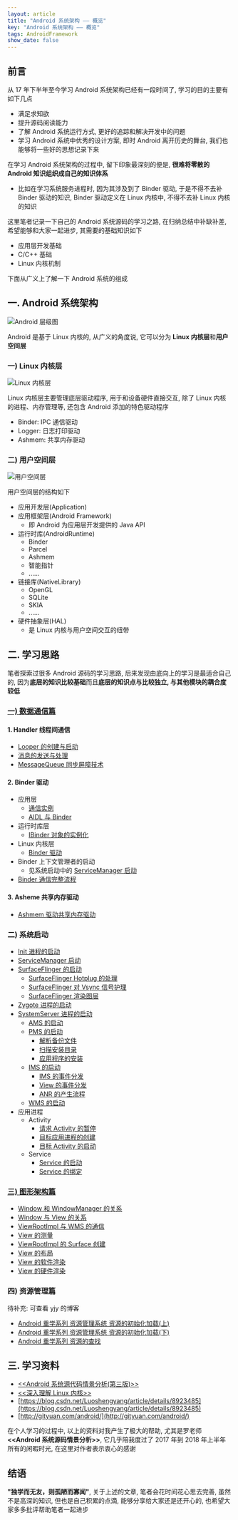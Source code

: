 ```yaml
---
layout: article
title: "Android 系统架构 —— 概览"
key: "Android 系统架构 —— 概览" 
tags: AndroidFramework
show_date: false
---
```


## 前言
从 17 年下半年至今学习 Android 系统架构已经有一段时间了, 学习的目的主要有如下几点
- 满足求知欲
- 提升源码阅读能力
- 了解 Android 系统运行方式, 更好的追踪和解决开发中的问题
- 学习 Android 系统中优秀的设计方案, 即时 Android 离开历史的舞台, 我们也能够将一些好的思想记录下来

<!--more-->

在学习 Android 系统架构的过程中, 留下印象最深刻的便是, **很难将零散的 Android 知识组织成自己的知识体系**
- 比如在学习系统服务进程时, 因为其涉及到了 Binder 驱动, 于是不得不去补 Binder 驱动的知识, Binder 驱动定义在 Linux 内核中, 不得不去补 Linux 内核的知识

这里笔者记录一下自己的 Android 系统源码的学习之路, 在归纳总结中补缺补差, 希望能够和大家一起进步, 其需要的基础知识如下
- 应用层开发基础
- C/C++ 基础
- Linux 内核机制

下面从广义上了解一下 Android 系统的组成

## 一. Android 系统架构
![Android 层级图](https://i.loli.net/2019/10/19/BuXSCfDb3hsMd65.png)

Android 是基于 Linux 内核的, 从广义的角度说, 它可以分为 **Linux 内核层**和**用户空间层**

### 一) Linux 内核层
![Linux 内核层](https://i.loli.net/2019/11/20/mA3vCqLDIFWl6GB.jpg)

Linux 内核层主要管理底层驱动程序, 用于和设备硬件直接交互, 除了 Linux 内核的进程、内存管理等, 还包含 Android 添加的特色驱动程序
- Binder: IPC 通信驱动
- Logger: 日志打印驱动
- Ashmem: 共享内存驱动


### 二) 用户空间层
![用户空间层](https://i.loli.net/2019/11/20/Wqpm8Ncvb7uIOjw.jpg)

用户空间层的结构如下
- 应用开发层(Application)
- 应用框架层(Android Framework)
  - 即 Android 为应用层开发提供的 Java API
- 运行时库(AndroidRuntime)
  - Binder
  - Parcel
  - Ashmem
  - 智能指针
  - ...... 
- 链接库(NativeLibrary)
  - OpenGL
  - SQLite
  - SKIA
  - ......
- 硬件抽象层(HAL)
  - 是 Linux 内核与用户空间交互的纽带

## 二. 学习思路
笔者探索过很多 Android 源码的学习思路, 后来发现由底向上的学习是最适合自己的, 因为**底层的知识比较基础**而且**底层的知识点与比较独立, 与其他模块的耦合度较低**

### [一) 数据通信篇](https://sharrychoo.github.io/blog/2018/05/11/android-source-dc-overview.html)
#### 1. Handler 线程间通信
- [Looper 的创建与启动](https://sharrychoo.github.io/blog/2018/05/12/android-source-dc-handler1.html)
- [消息的发送与处理](https://sharrychoo.github.io/blog/2018/05/13/android-source-dc-handler2.html)
- [MessageQueue 同步屏障技术](https://sharrychoo.github.io/blog/2018/05/14/android-source-dc-handler3.html)

#### 2. Binder 驱动
- 应用层
  - [通信实例](https://sharrychoo.github.io/blog/2018/06/01/android-source-dc-binder1.html)
  - [AIDL 与 Binder](https://sharrychoo.github.io/blog/2018/06/05/android-source-dc-binder2.html)
- 运行时库层
  - [IBinder 对象的实例化](https://sharrychoo.github.io/blog/2018/06/07/android-source-dc-binder3.html) 
- Linux 内核层
  - [Binder 驱动](https://sharrychoo.github.io/blog/2018/06/10/android-source-dc-binder4.html)
- Binder 上下文管理者的启动
  - 见系统启动中的 [ServiceManager 启动](https://sharrychoo.github.io/blog/2018/06/15/android-source-servicemanager-start.html)
- [Binder 通信完整流程](https://sharrychoo.github.io/blog/2018/06/25/android-source-dc-binder5.html)

#### 3. Asheme 共享内存驱动
- [Ashmem 驱动共享内存驱动](https://sharrychoo.github.io/blog/2018/07/05/android-source-dc-ashmem.html)

### 二) 系统启动
- [Init 进程的启动](https://sharrychoo.github.io/blog/2018/07/30/android-source-init-process-start.html)
- [ServiceManager 启动](https://sharrychoo.github.io/blog/2018/06/15/android-source-servicemanager-start.html)
- [SurfaceFlinger 的启动](https://sharrychoo.github.io/blog/2019/10/11/android-source-surfaceflinger-launch.html)
   - [SurfaceFlinger Hotplug 的处理](https://sharrychoo.github.io/blog/2019/10/15/android-source-surfaceflinger-hotplug.html)
   - [SurfaceFlinger 对 Vsync 信号护理](https://sharrychoo.github.io/blog/2019/10/16/android-source-surfaceflinger-vsync.html)
   - [SurfaceFlinger 渲染图层](https://sharrychoo.github.io/blog/2019/10/17/android-source-surfaceflinger-composer.html)
- [Zygote 进程的启动](https://sharrychoo.github.io/blog/2018/08/03/android-source-zygote-process-start.html)
- [SystemServer 进程的启动](https://sharrychoo.github.io/blog/2018/08/04/android-source-systemserver-process-start.html)
  - [AMS 的启动](https://sharrychoo.github.io/blog/2018/08/05/android-source-ams_start.html)
  - [PMS 的启动](https://sharrychoo.github.io/blog/2019/11/12/android-source-pkms-launch1.html)
    - [解析备份文件](https://sharrychoo.github.io/blog/2019/11/12/android-source-pkms-launch1.html)
    - [扫描安装目录](https://sharrychoo.github.io/blog/2019/11/13/android-source-pkms-launch2.html)
    - [应用程序的安装](https://sharrychoo.github.io/blog/2019/11/14/android-source-pkms-install.html) 
  - [IMS 的启动](https://sharrychoo.github.io/blog/2019/11/19/android-source-ims-launch.html)
    - [IMS 的事件分发](https://sharrychoo.github.io/blog/2019/11/20/android-source-ims-dispatch.html)
    - [View 的事件分发](https://sharrychoo.github.io/blog/2018/10/15/android-source-view-dispatch.html)
    - [ANR 的产生流程](https://sharrychoo.github.io/blog/2019/11/21/android-source-ims-anr.html)
  - [WMS 的启动](https://sharrychoo.github.io/blog/2018/08/06/android-source-wms-start.html)
- 应用进程
  - Activity
    - [请求 Activity 的暂停](https://sharrychoo.github.io/blog/2018/08/07/android-source-activity-launch1.html)
    - [目标应用进程的创建](https://sharrychoo.github.io/blog/2018/08/08/android-source-activity-launch2.html)
    - [目标 Activity 的启动](https://sharrychoo.github.io/blog/2018/08/09/android-source-activity-launch3.html)
  - Service
    - [Service 的启动](https://sharrychoo.github.io/blog/2018/12/01/android-source-service-launch.html)
    - [Service 的绑定](https://sharrychoo.github.io/blog/2018/12/05/android-source-service-bind.html)

### [三) 图形架构篇](https://sharrychoo.github.io/blog/2018/08/10/android-source-graphic-overview.html)
- [Window 和 WindowManager 的关系](https://sharrychoo.github.io/blog/2018/08/11/android-source-graphic-producer1.html)
- [Window 与 View 的关系](https://sharrychoo.github.io/blog/2018/08/12/android-source-graphic-producer2.html)
- [ViewRootImpl 与 WMS 的通信](https://sharrychoo.github.io/blog/2018/08/20/android-source-graphic-producer3.html)
- [View 的测量](https://sharrychoo.github.io/blog/2018/09/01/android-source-graphic-producer4.html)
- [ViewRootImpl 的 Surface 创建](https://sharrychoo.github.io/blog/2018/09/20/android-source-graphic-producer5.html)
- [View 的布局](https://sharrychoo.github.io/blog/2018/09/25/android-source-graphic-producer6.html)
- [View 的软件渲染](https://sharrychoo.github.io/blog/2018/10/10/android-source-graphic-producer7.html)
- [View 的硬件渲染](https://sharrychoo.github.io/blog/2019/08/14/android-source-graphic-producer8.html)

### 四) 资源管理篇
待补充: 可查看 yjy 的博客
- [Android 重学系列 资源管理系统 资源的初始化加载(上)](https://www.jianshu.com/p/817a787910f2)
- [Android 重学系列 资源管理系统 资源的初始化加载(下)](https://www.jianshu.com/p/02a2539890dc)
- [Android 重学系列 资源的查找](https://www.jianshu.com/p/b153d63d60b3)

## 三. 学习资料
- [<<Android 系统源代码情景分析(第三版)>>](http://product.dangdang.com/25173853.html)
- [<<深入理解 Linux 内核>>](http://product.dangdang.com/20046247.html)
- [https://blog.csdn.net/Luoshengyang/article/details/8923485](https://blog.csdn.net/Luoshengyang/article/details/8923485)
- [http://gityuan.com/android/](http://gityuan.com/android/)

在个人学习的过程中, 以上的资料对我产生了极大的帮助, 尤其是罗老师 **<<Android 系统源码情景分析>>**, 它几乎陪我度过了 2017 年到 2018 年上半年所有的闲暇时光, 在这里对作者表示衷心的感谢

## 结语
**"独学而无友，则孤陋而寡闻"**, 关于上述的文章, 笔者会花时间花心思去完善, 虽然不是高深的知识, 但也是自己积累的点滴, 能够分享给大家还是还开心的, 也希望大家多多批评帮助笔者一起进步